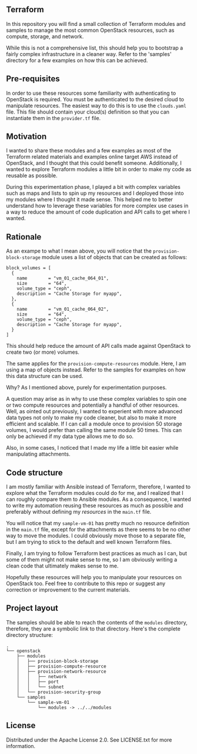 ## Terraform

In this repository you will find a small collection of Terraform modules and samples to manage the most common OpenStack resources, such as compute, storage, and network.

While this is not a comprehensive list, this should help you to bootstrap a fairly complex infrastructure in a cleaner way. Refer to the 'samples' directory for a few examples on how this can be achieved.

## Pre-requisites

In order to use these resources some familiarity with authenticating to OpenStack is required. You must be authenticated to the desired cloud to manipulate resources. The easiest way to do this is to use the `clouds.yaml` file. This file should contain your cloud(s) definition so that you can instantiate them in the `provider.tf` file.

## Motivation

I wanted to share these modules and a few examples as most of the Terraform related materials and examples online target AWS instead of OpenStack, and I thought that this could benefit someone. Additionally, I wanted to explore Terraform modules a little bit in order to make my code as reusable as possible.

During this experimentation phase, I played a bit with complex variables such as maps and lists to spin up my resources and I deployed those into my modules where I thought it made sense. This helped me to better understand how to leverage these variables for more complex use cases in a way to reduce the amount of code duplication and API calls to get where I wanted.

## Rationale

As an exampe to what I mean above, you will notice that the `provision-block-storage` module uses a list of objects that can be created as follows:

```
block_volumes = [
  {
    name        = "vm_01_cache_064_01",
    size        = "64",
    volume_type = "ceph",
    description = "Cache Storage for myapp",
  },
  {
    name        = "vm_01_cache_064_02",
    size        = "64",
    volume_type = "ceph",
    description = "Cache Storage for myapp",
  }
]
```

This should help reduce the amount of API calls made against OpenStack to create two (or more) volumes.

The same applies for the `provision-compute-resources` module. Here, I am using a map of objects instead. Refer to the samples for examples on how this data structure can be used.

Why? As I mentioned above, purely for experimentation purposes.

A question may arise as in why to use these complex variables to spin one or two compute resources and potentially a handful of other resources. Well, as ointed out previously, I wanted to experient with more advanced data types not only to make my code cleaner, but also to make it more efficient and scalable. If I can call a module once to provision 50 storage volumes, I would prefer than calling the same module 50 times. This can only be achieved if my data type allows me to do so.

Also, in some cases, I noticed that I made my life a little bit easier while manipulating attachments.

## Code structure

I am mostly familiar with Ansible instead of Terraform, therefore, I wanted to explore what the Terraform modules could do for me, and I realized that I can roughly compare them to Ansible modules. As a consequence, I wanted to write my automation reusing these resources as much as possible and preferably without defining my *resources* in the `main.tf` file.

You will notice that my `sample-vm-01` has pretty much no resource definition in the `main.tf` file, except for the attachments as there seems to be no other way to move the modules. I could obviously move those to a separate file, but I am trying to stick to the default and well known Terraform files.

Finally, I am trying to follow Terraform best practices as much as I can, but some of them might not make sense to me, so I am obviously writing a clean code that ultimately makes sense to me.

Hopefully these resources will help you to manipulate your resources on OpenStack too. Feel free to contribute to this repo or suggest any correction or improvement to the current materials.

## Project layout

The samples should be able to reach the contents of the `modules` directory, therefore, they are a symbolic link to that directory.
Here's the complete directory structure:

```
.
└── openstack
    ├── modules
    │   ├── provision-block-storage
    │   ├── provision-compute-resource
    │   ├── provision-network-resource
    │   │   ├── network
    │   │   ├── port
    │   │   └── subnet
    │   └── provision-security-group
    └── samples
        └── sample-vm-01
            └── modules -> ../../modules
```

## License

Distributed under the Apache License 2.0. See LICENSE.txt for more information.
